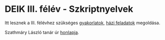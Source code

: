 # DEIK III. félév - Szkriptnyelvek

Itt lesznek a III. félévhez szükséges [gyakorlatok](https://github.com/polonkaipal/Szkriptnyelvek/tree/master/gyakorlatok), [házi feladatok](https://github.com/polonkaipal/Szkriptnyelvek/tree/master/hazi%20feladatok) megoldása.

Szathmáry László tanár úr [honlapja](https://arato.inf.unideb.hu/szathmary.laszlo/pmwiki/index.php).

